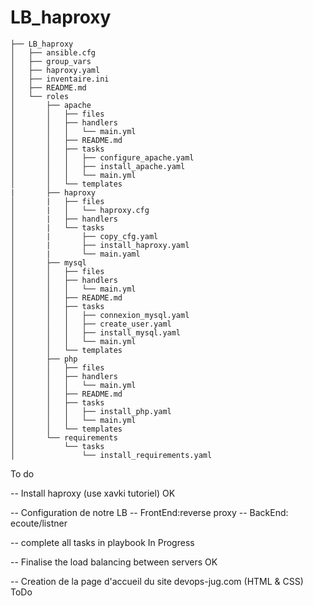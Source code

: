 # LB_haproxy
```
├── LB_haproxy
│   ├── ansible.cfg
│   ├── group_vars
│   ├── haproxy.yaml
│   ├── inventaire.ini
│   ├── README.md
│   └── roles
│       ├── apache
│       │   ├── files
│       │   ├── handlers
│       │   │   └── main.yml
│       │   ├── README.md
│       │   ├── tasks
│       │   │   ├── configure_apache.yaml
│       │   │   ├── install_apache.yaml
│       │   │   └── main.yml
│       │   └── templates
|       ├── haproxy
│       |   ├── files
│       |   │   └── haproxy.cfg
│       |   ├── handlers
│       |   └── tasks
│       |       ├── copy_cfg.yaml
│       |       ├── install_haproxy.yaml
│       |       └── main.yaml
│       ├── mysql
│       │   ├── files
│       │   ├── handlers
│       │   │   └── main.yml
│       │   ├── README.md
│       │   ├── tasks
│       │   │   ├── connexion_mysql.yaml
│       │   │   ├── create_user.yaml
│       │   │   ├── install_mysql.yaml
│       │   │   └── main.yml
│       │   └── templates
│       ├── php
│       │   ├── files
│       │   ├── handlers
│       │   │   └── main.yml
│       │   ├── README.md
│       │   ├── tasks
│       │   │   ├── install_php.yaml
│       │   │   └── main.yml
│       │   └── templates
│       └── requirements
│           └── tasks
│               └── install_requirements.yaml
```

To do 

-- Install haproxy (use xavki tutoriel) OK

-- Configuration de notre LB
    -- FrontEnd:reverse proxy
    -- BackEnd: ecoute/listner

-- complete all tasks in playbook  In Progress

-- Finalise the load balancing between servers  OK

-- Creation de la page d'accueil du site devops-jug.com  (HTML & CSS) ToDo

